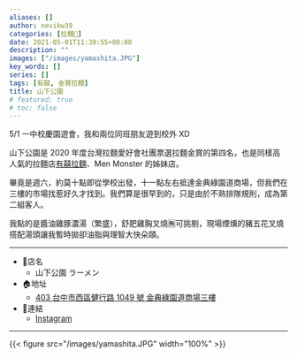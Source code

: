 ```yaml
---
aliases: []
author: nevikw39
categories: [拉麵🍜]
date: 2021-05-01T11:39:55+08:00
description: ""
images: ["/images/yamashita.JPG"]
key_words: []
series: []
tags: [有囍, 金賞拉麵]
title: 山下公園
# featured: true
# toc: false
---
```


5/1 一中校慶園遊會，我和兩位同班朋友遊到校外 XD

山下公園是 2020 年度台灣拉麵愛好會社團票選拉麵金賞的第四名，也是同樣高人氣的拉麵店[有囍拉麵](../yoshi/)、Men Monster 的姊妹店。

畢竟是週六，約莫十點即從學校出發，十一點左右抵達金典綠園道商場，但我們在三樓的市場找惹好久才找到。我們算是很早到的，只是由於不熟排隊規則，成為第二組客人。

我點的是醬油雞豚濃湯（繁盛），舒肥雞胸叉燒🈚可挑剔，現場煙燻的豬五花叉燒搭配湯頭讓我暫時拋卻油脂與理智大快朵頤。

---
+ 🏬店名
    * 山下公園 ラーメン
+ 🏠地址
    * [403 台中市西區健行路 1049 號 金典綠園道商場三樓](https://g.page/yamashita-ramen)
+ 🔗連結
    * [Instagram](https://www.instagram.com/shanxiagongyuanramen/)
---

{{< figure src="/images/yamashita.JPG" width="100%" >}}
